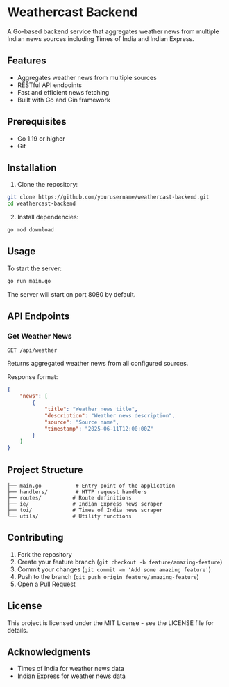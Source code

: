 # Weathercast Backend

A Go-based backend service that aggregates weather news from multiple Indian news sources including Times of India and Indian Express.

## Features

-   Aggregates weather news from multiple sources
-   RESTful API endpoints
-   Fast and efficient news fetching
-   Built with Go and Gin framework

## Prerequisites

-   Go 1.19 or higher
-   Git

## Installation

1. Clone the repository:

```bash
git clone https://github.com/yourusername/weathercast-backend.git
cd weathercast-backend
```

2. Install dependencies:

```bash
go mod download
```

## Usage

To start the server:

```bash
go run main.go
```

The server will start on port 8080 by default.

## API Endpoints

### Get Weather News

```
GET /api/weather
```

Returns aggregated weather news from all configured sources.

Response format:

```json
{
    "news": [
        {
            "title": "Weather news title",
            "description": "Weather news description",
            "source": "Source name",
            "timestamp": "2025-06-11T12:00:00Z"
        }
    ]
}
```

## Project Structure

```
├── main.go           # Entry point of the application
├── handlers/         # HTTP request handlers
├── routes/          # Route definitions
├── ie/              # Indian Express news scraper
├── toi/             # Times of India news scraper
└── utils/           # Utility functions
```

## Contributing

1. Fork the repository
2. Create your feature branch (`git checkout -b feature/amazing-feature`)
3. Commit your changes (`git commit -m 'Add some amazing feature'`)
4. Push to the branch (`git push origin feature/amazing-feature`)
5. Open a Pull Request

## License

This project is licensed under the MIT License - see the LICENSE file for details.

## Acknowledgments

-   Times of India for weather news data
-   Indian Express for weather news data
